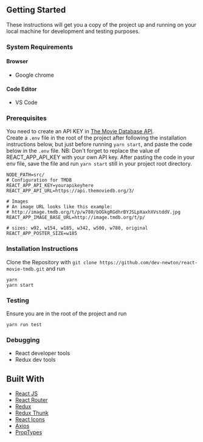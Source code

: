 ## Getting Started

These instructions will get you a copy of the project up and running on your local machine for development and testing purposes. 

### System Requirements
#### Browser
- Google chrome

#### Code Editor
- VS Code

### Prerequisites

You need to create an API KEY in [The Movie Database API](https://www.themoviedb.org/documentation/api).   
Create a `.env` file in the root of the project after following the installation instructions below, but just before running `yarn start`, and paste the code below in the `.env` file. NB: Don't forget to replace the value of REACT_APP_API_KEY with your own API key. After pasting the code in your env file, save the file and run `yarn start` still in your project root directory.

```
NODE_PATH=src/
# Configuration for TMDB
REACT_APP_API_KEY=yourapikeyhere
REACT_APP_API_URL=https://api.themoviedb.org/3/

# Images
# An image URL looks like this example:
# http://image.tmdb.org/t/p/w780/bOGkgRGdhrBYJSLpXaxhXVstddV.jpg
REACT_APP_IMAGE_BASE_URL=http://image.tmdb.org/t/p/

# sizes: w92, w154, w185, w342, w500, w780, original
REACT_APP_POSTER_SIZE=w185
```

### Installation Instructions

Clone the Repository with `git clone https://github.com/dev-newton/react-movie-tmdb.git` and run

```
yarn
yarn start
```

### Testing
Ensure you are in the root of the project and run

```
yarn run test
```

### Debugging
- React developer tools
- Redux dev tools


## Built With

- [React JS](https://reactjs.org/)
- [React Router](https://github.com/ReactTraining/react-router)
- [Redux](https://redux.js.org/)
- [Redux Thunk](https://github.com/reduxjs/redux-thunk)
- [React Icons](https://react-icons.github.io/react-icons/)
- [Axios](https://www.npmjs.com/package/axios)
- [PropTypes](https://reactjs.org/docs/typechecking-with-proptypes.html)


